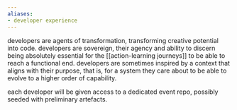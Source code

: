 ```yaml
---
aliases:
- developer experience
---
```



developers are agents of transformation, transforming creative potential into code. 
developers are sovereign, their agency and ability to discern being absolutely essential for the [[action-learning journeys]] to be able to reach a functional end. 
developers are sometimes inspired by a context that aligns with their purpose, that is, for a system they care about to be able to evolve to a higher order of capability. 

each developer will be given access to a dedicated event repo, possibly seeded with preliminary artefacts. 

